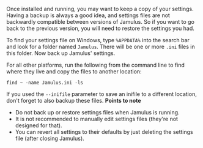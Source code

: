 <!-- NOTE: This must apply to both Client and Server, and all operating systems -->

Once installed and running, you may want to keep a copy of your settings. Having a backup is always a good idea, and settings files are not backwardly compatible between versions of Jamulus. So if you want to go back to the previous version, you will need to restore the settings you had.

To find your settings file on Windows, type `%APPDATA%` into the search bar and look for a folder named `Jamulus`. There will be one or more `.ini` files in this folder. Now back up Jamulus' settings.

For all other platforms, run the following from the command line to find where they live and copy the files to another location:

`find ~ -name Jamulus.ini -ls`

If you used the `--inifile` parameter to save an inifile to a different location, don't forget to also backup these files.
**Points to note**

* Do not back up or restore settings files when Jamulus is running.
* It is not recommended to manually edit settings files (they're not designed for that).
* You can revert all settings to their defaults by just deleting the settings file (after closing Jamulus).
